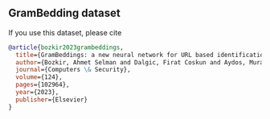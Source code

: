 ## GramBedding dataset

If you use this dataset, please cite 

```bibtex
@article{bozkir2023grambeddings,
  title={GramBeddings: a new neural network for URL based identification of phishing web pages through n-gram embeddings},
  author={Bozkir, Ahmet Selman and Dalgic, Firat Coskun and Aydos, Murat},
  journal={Computers \& Security},
  volume={124},
  pages={102964},
  year={2023},
  publisher={Elsevier}
}

```
